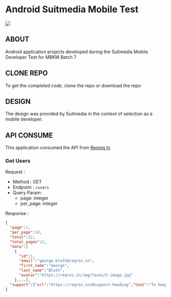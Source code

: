 # Android Suitmedia Mobile Test

<img src="https://i.postimg.cc/Jh5VFtqy/Screen-Shot-2023-01-16-at-01-22-21.png" />

## ABOUT
Android application projects developed during the Suitmedia Mobile Developer Test for MBKM Batch 7

## CLONE REPO
To get the *completed code*, clone the repo or download the repo

## DESIGN
The design was provided by Suitmedia in the context of selection as a mobile developer.

## API CONSUME
This application consumed the API from <a href="https://reqres.in">Reqres In</a>

### Get Users

Request :

- Method : GET
- Endpoint : `/users`
- Query Param:
  - page: integer
  - per_page: integer

Response :

```json
{
  "page":1,
  "per_page":10,
  "total":12,
  "total_pages":2,
  "data":[
    {
      "id":1,
      "email":"george.bluth@reqres.in",
      "first_name":"George",
      "last_name":"Bluth",
      "avatar":"https://reqres.in/img/faces/1-image.jpg"
    },...],
  "support":{"url":"https://reqres.in/#support-heading","text":"To keep ReqRes free, contributions towards server costs are appreciated!"}
}
```


